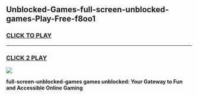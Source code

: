 
## Unblocked-Games-full-screen-unblocked-games-Play-Free-f8oo1
<h3>
<a href="https://premium76.site?title=full-screen-unblocked-games&ref=18A1">CLICK TO PLAY</a></h3>
<hr>

<h3>
<a href="https://premium76.site?title=full-screen-unblocked-games&ref=18A1">CLICK 2 PLAY</a>
  
</h3>

<a href="https://premium76.site?title=full-screen-unblocked-games&ref=18A1"><img src="https://clearcache.store/games.png"></a>


**full-screen-unblocked-games games unblocked: Your Gateway to Fun and Accessible Online Gaming**
